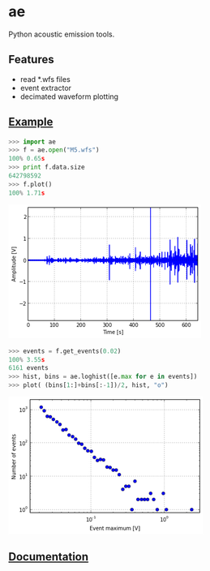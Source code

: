ae
==

Python acoustic emission tools.

Features
--------

* read *.wfs files
* event extractor
* decimated waveform plotting

[Example](http://nbviewer.ipython.org/github/jove1/ae/blob/master/doc/example.ipynb)
------------------------------------------------------------------------------------

```python
>>> import ae
>>> f = ae.open("M5.wfs")
100% 0.65s
>>> print f.data.size
642798592
>>> f.plot()
100% 1.71s
```
![Graph](doc/view.png)
```python
>>> events = f.get_events(0.02)
100% 3.55s
6161 events
>>> hist, bins = ae.loghist([e.max for e in events])
>>> plot( (bins[1:]+bins[:-1])/2, hist, "o")
```
![Graph](doc/hist.png)


[Documentation](http://jove1.github.io/ae/)
-------------------------------------------
